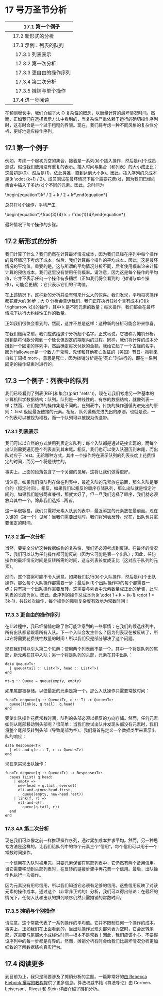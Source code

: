 # 17 号万圣节分析

|     17.1 第一个例子 |
| --- |
|     17.2 新形式的分析 |
|     17.3 示例：列表的队列 |
|       17.3.1 列表表示 |
|       17.3.2 第一次分析 |
|       17.3.3 更自由的操作序列 |
|       17.3.4 第二次分析 |
|       17.3.5 摊销与单个操作 |
|     17.4 进一步阅读 |

在预测增长中，我们介绍了大 O 复杂性的概念，以衡量计算的最坏情况时间。然而，正如我们在选择表示方法中看到的，当复杂性严重依赖于运行的确切操作序列时，这有时会是一个过于粗糙的界限。现在，我们将考虑一种不同风格的复杂性分析，更好地适应操作序列。

## 17.1 第一个例子

例如，考虑一个起初为空的集合，接着是一系列\(k\)个插入操作，然后是\(k\)个成员测试，假设我们使用没有重复的表示。插入时间与集合（和列表）的大小成正比；这最初是\(0\)，然后是\(1\)，依此类推，直到达到大小\(k\)。因此，插入序列的总成本是\(k \cdot (k+1) / 2\)。成员测试在最坏情况下每个需要花费\(k\)，因为我们已经向集合中插入了多达\(k\)个不同的元素。因此，总时间为

\begin{equation*}k² / 2 + k / 2 + k²\end{equation*}

总共\(2k\)个操作，平均产生

\begin{equation*}\frac{3}{4} k + \frac{1}{4}\end{equation*}

最坏情况下每个操作的步骤。

## 17.2 新形式的分析

我们计算了什么？我们仍然在计算最坏情况成本，因为我们已经在序列中每个操作的最坏情况下考虑了成本。然后，我们计算每个操作的平均成本。因此，这是最坏情况的平均值。重要的是，这与所谓的平均情况分析不同，后者使用概率论来计算计算的预估成本。我们这里没有使用任何概率。请注意，因为这是每个操作的平均值，它并不表示任何一个操作有多糟糕（正如我们将会看到的（摊销与单个操作），可能会更糟）；它只表示它们的平均值。

在上述情况下，这种新的分析并没有带来什么大的惊喜。我们发现，平均每次操作都花费大约\(k\)步；大 O 分析会告诉我们，我们正在执行\(2k\)个具有成本\(O([k \rightarrow k])\)的操作，其中 k 是不同元素的数量；每次操作，我们都会在最坏情况下执行大约线性工作的数量。

正如我们很快会看到的，然而，这并不总是这样：这种新的分析可能会带来惊喜。

在我们继续之前，我们应该给这个分析起个名字。正式地说，它被称为摊销分析。摊销是将付款分摊到一个延长但固定的期限内的过程。同样，我们将计算的成本分摊到一个固定的序列中，然后确定每次付款的金额。我给它起了一个古怪的名字，因为[Halloween](http://en.wikipedia.org/wiki/Halloween)是一个致力于鬼魂、鬼怪和其他死亡象征的（美国）节日。摊销来自拉丁词根 mort-，意思是死亡，因为摊销分析是在“死亡”时进行的，即在一系列固定的操作结束时进行的。

## 17.3 一个例子：列表中的队列

我们已经看到了列表[REF]和集合((part "sets"))。现在让我们考虑另一种基本的计算机科学数据结构：队列。队列是一种线性的、有序的数据结构，就像列表一样；然而，它们提供的操作集是不同的。在列表中，传统的操作遵循先进先出的原则：.first 返回最近链接的元素。相反，队列遵循先进先出的原则。也就是说，一个列表可以被视为堆栈，而一个队列可以被视为传送带。

### 17.3.1 列表表示

我们可以以自然的方式使用列表定义队列：每个入队都是通过链接实现的，而每个出队则需要遍历整个列表直到其末尾。相反，我们也可以使入队遍历到末尾，而出队对应于 .rest。无论哪种方式，其中一个操作将在表示队列的列表长度上花费恒定的时间，而另一个将是线性的。

事实上，上面的段落包含了一个关键的见解，这将让我们做得更好。

请注意，如果我们将队列存储在列表中，最近入队的元素放在前面，那么入队是廉价的（恒定时间）。相反，如果我们以相反的顺序存储队列，那么出队就是恒定时间的。如果我们能够两者兼得，那就太好了，但一旦我们选择了顺序，我们就必须放弃其中一个。除非我们选择...两者。

这一半很容易。我们只需将元素入队到列表中，最近添加的元素放在最前面。现在关键的（第一个）见解：当我们需要出队时，我们将列表反转。现在，出队也只需要恒定的时间。

### 17.3.2 第一次分析

当然，要完全分析这种数据结构的复杂性，我们还必须考虑到反转。在最坏的情况下，我们可以认为任何操作都可能反转（因为它可能是第一个出队）；因此，任何操作的最坏情况时间是反转所需的时间，这与列表长度成正比（这对应于队列的元素）。

然而，这个答案可能不令人满意。如果我们执行\(k\)个入队操作，然后是\(k\)个出队操作，那么每个入队操作都需要一步；最后\(k-1\)个出队操作中的每个都需要一步；只有第一个出队操作需要反转，这需要与列表中元素数量成正比的步骤，此时列表的长度为\(k\)。因此，此序列的操作总成本为\(k \cdot 1 + k + (k-1) \cdot 1 = 3k-1\)，共\(2k\)次操作，每个操作的摊销复杂度有效地为常数时间！

### 17.3.3 更自由的操作序列

在此过程中，我已经悄悄忽略了你可能注意到的一些事情：在我们的候选序列中，所有出队都紧跟着所有入队。下一个入队会发生什么？因为列表现在被反转了，所以它将需要花费线性数量的时间！所以我们只是部分解决了这个问题。

现在我们可以引入第二个见解：使用两个列表而不是一个。其中一个将是队列的尾部，新元素在其中入队；另一个将是队列的头部，元素在其中出队：

```
data Queue<T>:
  | queue(tail :: List<T>, head :: List<T>)
end

mt-q :: Queue = queue(empty, empty)
```

如果尾部被存储，以便最近的元素是第一个，那么入队操作只需要常数时间：

```
fun<T> enqueue(q :: Queue<T>, e :: T) -> Queue<T>:
  queue(link(e, q.tail), q.head)
end
```

要使出队操作花费常数时间，队列的头部必须以相反的方向存储。然而，任何元素如何从尾部移动到头部呢？很简单：当我们尝试出队并发现头部没有元素时，我们将整个尾部反转到头部（导致尾部为空）。我们将首先定义一个数据类型来表示出队的响应：

```
data Response<T>:
  | elt-and-q(e :: T, r :: Queue<T>)
end
```

现在来实现出队操作：

```
fun<T> dequeue(q :: Queue<T>) -> Response<T>:
  cases (List) q.head:
    | empty =>
      new-head = q.tail.reverse()
      elt-and-q(new-head.first,
        queue(empty, new-head.rest))
    | link(f, r) =>
      elt-and-q(f,
        queue(q.tail, r))
  end
end
```

### 17.3.4A 第二次分析

现在我们可以像之前一样推理操作序列，通过累加成本并求平均。然而，另一种思考方法是这样的。让我们给队列中的每个元素三个“信用”。每个信用可以用于一个常数时间操作。

一个信用在入队时被用完。只要元素保留在尾部列表中，它仍然有两个备用信用。当它需要移动到头部列表时，在反转的链接步骤中再花费一个信用。最后，出队操作也执行一次操作。

因为元素没有用尽信用，所以我们知道它必须有足够的信用。这些信用反映了对该元素的操作成本。通过这个（非常非正式的）分析，我们可以得出结论：在最坏的情况下，任何入队和出队的排列顺序仍然只需摊销的常数时间。

### 17.3.5 摊销与个别操作

请注意，这个常数代表了一系列操作的平均值。它并不限制任何一个操作的成本。事实上，正如我们在上面看到的，当出队操作发现头部列表为空时，它会反转尾部，这需要与尾部大小成线性时间—<wbr>根本不是常数！因此，我们应该小心，不要假设序列中的每一步都是有界的。然而，摊销分析有时会给我们比最坏情况分析更加细致的了解数据结构真实行为。

## 17.4 阅读更多

到目前为止，我只是简要涉及了摊销分析的主题。一篇非常好的[由 Rebecca Fiebrink 撰写的教程](http://www.cs.princeton.edu/~fiebrink/423/AmortizedAnalysisExplained_Fiebrink.pdf)提供了更多信息。算法权威书籍《算法导论》由 Cormen、Leiserson、Rivest 和 Stein 详细介绍了摊销分析。
